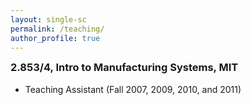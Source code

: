 ```yaml
---
layout: single-sc
permalink: /teaching/
author_profile: true
---
```


<h3 style="margin-top: 0;">2.853/4, Intro to Manufacturing Systems, MIT</h3>

* Teaching Assistant (Fall 2007, 2009, 2010, and 2011)

